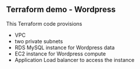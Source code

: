 ## Terraform demo - Wordpress

This Terraform code provisions 
* VPC
* two private subnets
* RDS MySQL instance for Wordpress data
* EC2 instance for Wordpress compute
* Application Load balancer to access the instance